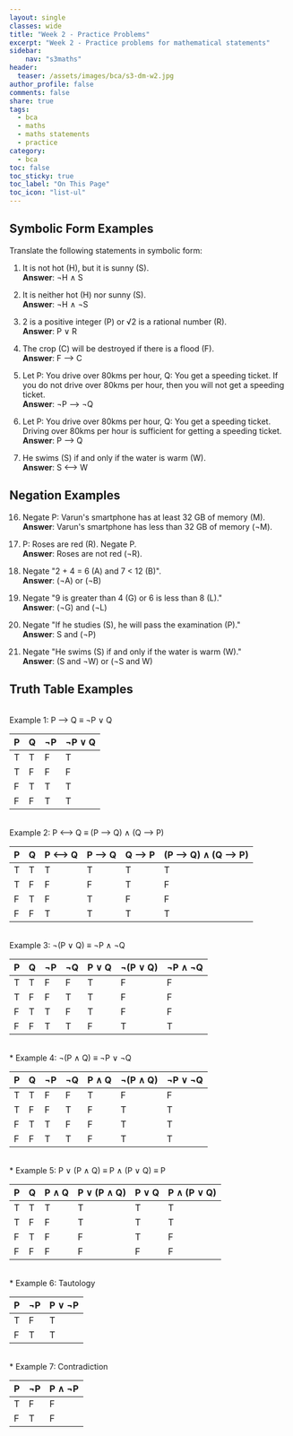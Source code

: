 ```yaml
---
layout: single
classes: wide
title: "Week 2 - Practice Problems"
excerpt: "Week 2 - Practice problems for mathematical statements"
sidebar:
    nav: "s3maths"
header:
  teaser: /assets/images/bca/s3-dm-w2.jpg
author_profile: false
comments: false
share: true
tags:
  - bca
  - maths
  - maths statements
  - practice
category:
  - bca
toc: false
toc_sticky: true
toc_label: "On This Page"
toc_icon: "list-ul"
---
```

  
## Symbolic Form Examples
Translate the following statements in symbolic form:   
1. It is not hot (H), but it is sunny (S).  
**Answer**: ¬H ∧ S

2. It is neither hot (H) nor sunny (S).  
**Answer**: ¬H ∧ ¬S

3. 2 is a positive integer (P) or √2 is a rational number (R).  
**Answer**: P ∨ R

4. The crop (C) will be destroyed if there is a flood (F).    
   **Answer**: F ⟶ C

5. Let P: You drive over 80kms per hour, Q: You get a speeding ticket. If you do not drive over 80kms per hour, then you will not get a speeding ticket.  
   **Answer**: ¬P ⟶ ¬Q

6. Let P: You drive over 80kms per hour, Q: You get a speeding ticket. Driving over 80kms per hour is sufficient for getting a speeding ticket.  
   **Answer**: P ⟶ Q

7. He swims (S) if and only if the water is warm (W).  
   **Answer**: S ⟷ W

## Negation Examples
16. Negate P: Varun's smartphone has at least 32 GB of memory (M).  
   **Answer**: Varun's smartphone has less than 32 GB of memory (¬M).

17. P: Roses are red (R). Negate P.  
   **Answer**: Roses are not red (¬R).

18. Negate "2 + 4 = 6 (A) and 7 < 12 (B)".  
   **Answer**: (¬A) or (¬B)

19. Negate "9 is greater than 4 (G) or 6 is less than 8 (L)."  
   **Answer**: (¬G) and (¬L)

20. Negate "If he studies (S), he will pass the examination (P)."  
   **Answer**: S and (¬P)

21. Negate "He swims (S) if and only if the water is warm (W)."  
   **Answer**: (S and ¬W) or (¬S and W)

## Truth Table Examples
<br> 
Example 1: P ⟶ Q ≡ ¬P ∨ Q

| P | Q | ¬P | ¬P ∨ Q |
|---|---|----|-------|
| T | T |  F |   T   |
| T | F |  F |   F   |
| F | T |  T |   T   |
| F | F |  T |   T   |
  
<br>
Example 2: P ⟷ Q ≡ (P ⟶ Q) ∧ (Q ⟶ P)

| P | Q | P ⟷ Q | P ⟶ Q | Q ⟶ P | (P ⟶ Q) ∧ (Q ⟶ P) |
|---|---|-------|-------|-------|-----------------|
| T | T |   T   |   T   |   T   |       T         |
| T | F |   F   |   F   |   T   |       F         |
| F | T |   F   |   T   |   F   |       F         |
| F | F |   T   |   T   |   T   |       T         |

<br>
Example 3: ¬(P ∨ Q) ≡ ¬P ∧ ¬Q

| P | Q | ¬P | ¬Q | P ∨ Q | ¬(P ∨ Q) | ¬P ∧ ¬Q |
|---|---|----|----|-------|---------|---------|
| T | T |  F |  F |   T   |    F    |    F    |
| T | F |  F |  T |   T   |    F    |    F    |
| F | T |  T |  F |   T   |    F    |    F    |
| F | F |  T |  T |   F   |    T    |    T    |

<br>
* Example 4: ¬(P ∧ Q) ≡ ¬P ∨ ¬Q

| P | Q | ¬P | ¬Q | P ∧ Q | ¬(P ∧ Q) | ¬P ∨ ¬Q |
|---|---|----|----|-------|---------|---------|
| T | T |  F |  F |   T   |    F    |    F    |
| T | F |  F |  T |   F   |    T    |    T    |
| F | T |  T |  F |   F   |    T    |    T    |
| F | F |  T |  T |   F   |    T    |    T    |

<br>
* Example 5: P ∨ (P ∧ Q) ≡ P ∧ (P ∨ Q) ≡ P

| P | Q | P ∧ Q | P ∨ (P ∧ Q) | P ∨ Q | P ∧ (P ∨ Q) |
|---|---|-------|------------|-------|------------|
| T | T |   T   |     T      |   T   |     T      |
| T | F |   F   |     T      |   T   |     T      |
| F | T |   F   |     F      |   T   |     F      |
| F | F |   F   |     F      |   F   |     F      |

<br>
* Example 6: Tautology

| P | ¬P | P ∨ ¬P |
|---|----|--------|
| T |  F |    T   |
| F |  T |    T   |

<br>
* Example 7: Contradiction

| P | ¬P | P ∧ ¬P |
|---|----|--------|
| T |  F |    F   |
| F |  T |    F   |


